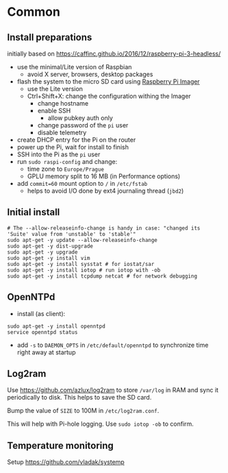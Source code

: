 # Common

## Install preparations

initially based on https://caffinc.github.io/2016/12/raspberry-pi-3-headless/

- use the minimal/Lite version of Raspbian
  - avoid X server, browsers, desktop packages
- flash the system to the micro SD card using [Raspberry Pi Imager](https://www.raspberrypi.com/software/)
  - use the Lite version
  - Ctrl+Shift+X: change the configuration withing the Imager
    - change hostname
    - enable SSH
      - allow pubkey auth only
    - change password of the `pi` user
    - disable telemetry
- create DHCP entry for the Pi on the router
- power up the Pi, wait for install to finish
- SSH into the Pi as the `pi` user
- run `sudo raspi-config` and change:
  - time zone to `Europe/Prague`
  - GPLU memory split to 16 MB (in Performance options)
- add `commit=60` mount option to `/` in `/etc/fstab`
  - helps to avoid I/O done by ext4 journaling thread (`jbd2`)

## Initial install

```
# The --allow-releaseinfo-change is handy in case: "changed its 'Suite' value from 'unstable' to 'stable'"
sudo apt-get -y update --allow-releaseinfo-change
sudo apt-get -y dist-upgrade
sudo apt-get -y upgrade
sudo apt-get -y install vim
sudo apt-get -y install sysstat # for iostat/sar
sudo apt-get -y install iotop # run iotop with -ob
sudo apt-get -y install tcpdump netcat # for network debugging
```

## OpenNTPd

- install (as client):
```
sudo apt-get -y install openntpd
service openntpd status
```
- add `-s` to `DAEMON_OPTS` in `/etc/default/openntpd` to synchronize time right away at startup

## Log2ram

Use https://github.com/azlux/log2ram to store `/var/log` in RAM and sync it periodically to disk.
This helps to save the SD card.

Bump the value of `SIZE` to 100M in `/etc/log2ram.conf`.

This will help with Pi-hole logging. Use `sudo iotop -ob` to confirm.

## Temperature monitoring

Setup https://github.com/vladak/systemp

